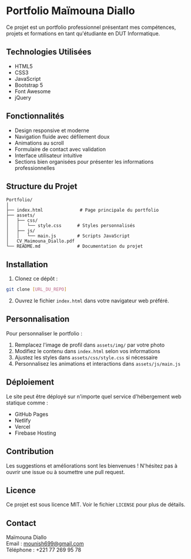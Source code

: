 # Portfolio Maïmouna Diallo

Ce projet est un portfolio professionnel présentant mes compétences, projets et formations en tant qu'étudiante en DUT Informatique.

## Technologies Utilisées

- HTML5
- CSS3
- JavaScript
- Bootstrap 5
- Font Awesome
- jQuery

## Fonctionnalités

- Design responsive et moderne
- Navigation fluide avec défilement doux
- Animations au scroll
- Formulaire de contact avec validation
- Interface utilisateur intuitive
- Sections bien organisées pour présenter les informations professionnelles

## Structure du Projet

```
Portfolio/
│
├── index.html              # Page principale du portfolio
├── assets/
│   ├── css/
│   │   └── style.css      # Styles personnalisés
│   ├── js/
│   │   └── main.js        # Scripts JavaScript
│   CV_Maimouna_Diallo.pdf 
└── README.md              # Documentation du projet
```

## Installation

1. Clonez ce dépôt :
```bash
git clone [URL_DU_REPO]
```

2. Ouvrez le fichier `index.html` dans votre navigateur web préféré.

## Personnalisation

Pour personnaliser le portfolio :

1. Remplacez l'image de profil dans `assets/img/` par votre photo
2. Modifiez le contenu dans `index.html` selon vos informations
3. Ajustez les styles dans `assets/css/style.css` si nécessaire
4. Personnalisez les animations et interactions dans `assets/js/main.js`

## Déploiement

Le site peut être déployé sur n'importe quel service d'hébergement web statique comme :
- GitHub Pages
- Netlify
- Vercel
- Firebase Hosting

## Contribution

Les suggestions et améliorations sont les bienvenues ! N'hésitez pas à ouvrir une issue ou à soumettre une pull request.

## Licence

Ce projet est sous licence MIT. Voir le fichier `LICENSE` pour plus de détails.

## Contact

Maïmouna Diallo  
Email : mounish699@gmail.com  
Téléphone : +221 77 269 95 78 
